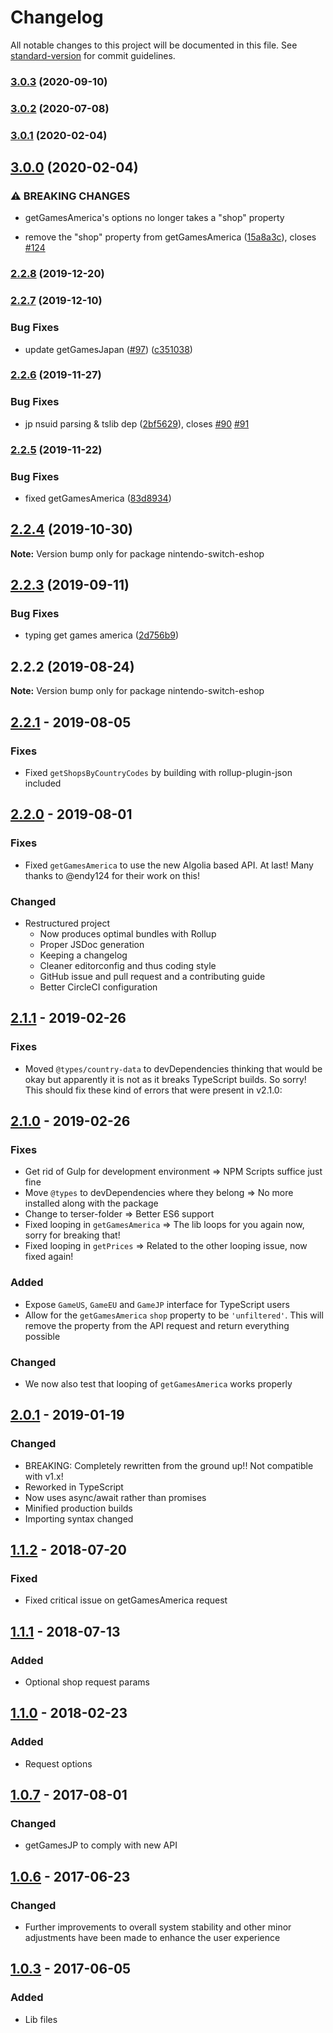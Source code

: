 # Changelog

All notable changes to this project will be documented in this file. See [standard-version](https://github.com/conventional-changelog/standard-version) for commit guidelines.

### [3.0.3](https://github.com/lmmfranco/nintendo-switch-eshop/compare/v3.0.2...v3.0.3) (2020-09-10)

### [3.0.2](https://github.com/lmmfranco/nintendo-switch-eshop/compare/v3.0.1...v3.0.2) (2020-07-08)

### [3.0.1](https://github.com/lmmfranco/nintendo-switch-eshop/compare/v3.0.0...v3.0.1) (2020-02-04)

## [3.0.0](https://github.com/lmmfranco/nintendo-switch-eshop/compare/v2.2.8...v3.0.0) (2020-02-04)


### ⚠ BREAKING CHANGES

* getGamesAmerica's options no longer takes a "shop" property

* remove the "shop" property from getGamesAmerica ([15a8a3c](https://github.com/lmmfranco/nintendo-switch-eshop/commit/15a8a3c58c94d6e0e3180458da0c8dc526a4bea2)), closes [#124](https://github.com/lmmfranco/nintendo-switch-eshop/issues/124)

### [2.2.8](https://github.com/lmmfranco/nintendo-switch-eshop/compare/v2.2.7...v2.2.8) (2019-12-20)

### [2.2.7](https://github.com/lmmfranco/nintendo-switch-eshop/compare/v2.2.6...v2.2.7) (2019-12-10)


### Bug Fixes

* update getGamesJapan ([#97](https://github.com/lmmfranco/nintendo-switch-eshop/issues/97)) ([c351038](https://github.com/lmmfranco/nintendo-switch-eshop/commit/c3510381e340821842c85bf257a83851f414329e))

### [2.2.6](https://github.com/lmmfranco/nintendo-switch-eshop/compare/v2.2.5...v2.2.6) (2019-11-27)


### Bug Fixes

* jp nsuid parsing & tslib dep ([2bf5629](https://github.com/lmmfranco/nintendo-switch-eshop/commit/2bf56291fdd762b1dced28c11be23f3e7e1763aa)), closes [#90](https://github.com/lmmfranco/nintendo-switch-eshop/issues/90) [#91](https://github.com/lmmfranco/nintendo-switch-eshop/issues/91)

### [2.2.5](https://github.com/lmmfranco/nintendo-switch-eshop/compare/v2.2.4...v2.2.5) (2019-11-22)


### Bug Fixes

* fixed getGamesAmerica ([83d8934](https://github.com/lmmfranco/nintendo-switch-eshop/commit/83d89348cdec76483f7839f798289e6780b64c82))

## [2.2.4](https://github.com/lmmfranco/nintendo-switch-eshop/compare/v2.2.3...v2.2.4) (2019-10-30)

**Note:** Version bump only for package nintendo-switch-eshop





## [2.2.3](https://github.com/lmmfranco/nintendo-switch-eshop/compare/v2.2.2...v2.2.3) (2019-09-11)


### Bug Fixes

* typing get games america ([2d756b9](https://github.com/lmmfranco/nintendo-switch-eshop/commit/2d756b9))





## 2.2.2 (2019-08-24)

**Note:** Version bump only for package nintendo-switch-eshop





## [2.2.1] - 2019-08-05
### Fixes
- Fixed `getShopsByCountryCodes` by building with rollup-plugin-json included

## [2.2.0] - 2019-08-01
### Fixes
- Fixed `getGamesAmerica` to use the new Algolia based API. At last! Many thanks to @endy124 for their work on this!

### Changed
- Restructured project
  - Now produces optimal bundles with Rollup
  - Proper JSDoc generation
  - Keeping a changelog
  - Cleaner editorconfig and thus coding style
  - GitHub issue and pull request and a contributing guide
  - Better CircleCI configuration

## [2.1.1] - 2019-02-26
### Fixes
- Moved `@types/country-data` to devDependencies thinking that would be okay but apparently it is not as it breaks TypeScript builds. So sorry! This should fix these kind of errors that were present in v2.1.0:

## [2.1.0] - 2019-02-26
### Fixes
- Get rid of Gulp for development environment => NPM Scripts suffice just fine
- Move `@types` to devDependencies where they belong => No more installed along with the package
- Change to terser-folder => Better ES6 support
- Fixed looping in `getGamesAmerica` => The lib loops for you again now, sorry for breaking that!
- Fixed looping in `getPrices` => Related to the other looping issue, now fixed again!

### Added
- Expose `GameUS`, `GameEU` and `GameJP` interface for TypeScript users
- Allow for the `getGamesAmerica` `shop` property to be `'unfiltered'`. This will remove the property from the API request and return everything possible

### Changed
- We now also test that looping of `getGamesAmerica` works properly

## [2.0.1] - 2019-01-19
### Changed
- BREAKING: Completely rewritten from the ground up!! Not compatible with v1.x!
- Reworked in TypeScript
- Now uses async/await rather than promises
- Minified production builds
- Importing syntax changed

## [1.1.2] - 2018-07-20
### Fixed
- Fixed critical issue on getGamesAmerica request

## [1.1.1] - 2018-07-13
### Added
- Optional shop request params

## [1.1.0] - 2018-02-23
### Added
- Request options

## [1.0.7] - 2017-08-01
### Changed
- getGamesJP to comply with new API

## [1.0.6] - 2017-06-23
### Changed
- Further improvements to overall system stability and other minor adjustments have been made to enhance the user experience

## [1.0.3] - 2017-06-05
### Added
- Lib files

[2.2.1]: https://github.com/lmmfranco/nintendo-switch-eshop/compare/2.2.0...2.2.1
[2.2.0]: https://github.com/lmmfranco/nintendo-switch-eshop/compare/2.1.1...2.2.0
[2.1.1]: https://github.com/lmmfranco/nintendo-switch-eshop/compare/2.1.0...2.1.1
[2.1.0]: https://github.com/lmmfranco/nintendo-switch-eshop/compare/2.0.1...2.1.0
[2.0.1]: https://github.com/lmmfranco/nintendo-switch-eshop/compare/1.1.2...2.0.1
[1.1.2]: https://github.com/lmmfranco/nintendo-switch-eshop/compare/1.1.1...1.1.2
[1.1.1]: https://github.com/lmmfranco/nintendo-switch-eshop/compare/1.1.0...1.1.1
[1.1.0]: https://github.com/lmmfranco/nintendo-switch-eshop/compare/1.0.7...1.1.0
[1.0.7]: https://github.com/lmmfranco/nintendo-switch-eshop/compare/1.0.6...1.0.7
[1.0.6]: https://github.com/lmmfranco/nintendo-switch-eshop/compare/1.0.3...1.0.6
[1.0.3]: https://github.com/lmmfranco/nintendo-switch-eshop/releases/tag/1.0.3
